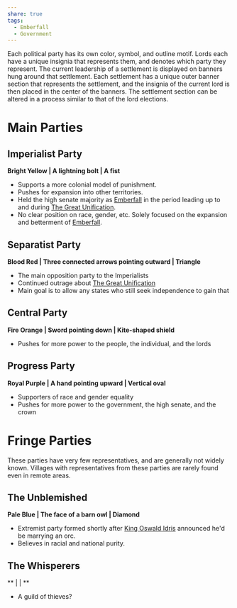```yaml
---
share: true
tags:
  - Emberfall
  - Government
---
```


Each political party has its own color, symbol, and outline motif. Lords each have a unique insignia that represents them, and denotes which party they represent. The current leadership of a settlement is displayed on banners hung around that settlement. Each settlement has a unique outer banner section that represents the settlement, and the insignia of the current lord is then placed in the center of the banners. The settlement section can be altered in a process similar to that of the lord elections.
# Main Parties
## Imperialist Party
**Bright Yellow | A lightning bolt | A fist**
- Supports a more colonial model of punishment.
- Pushes for expansion into other territories.
- Held the high senate majority as [Emberfall](./Emberfall.md) in the period leading up to and during [The Great Unification](./The%20Great%20Unification.md).
- No clear position on race, gender, etc. Solely focused on the expansion and betterment of [Emberfall](./Emberfall.md).
## Separatist Party
**Blood Red | Three connected arrows pointing outward | Triangle**
- The main opposition party to the Imperialists
- Continued outrage about [The Great Unification](./The%20Great%20Unification.md)
- Main goal is to allow any states who still seek independence to gain that
## Central Party
**Fire Orange | Sword pointing down | Kite-shaped shield**
- Pushes for more power to the people, the individual, and the lords
## Progress Party
**Royal Purple | A hand pointing upward | Vertical oval**
- Supporters of race and gender equality
- Pushes for more power to the government, the high senate, and the crown
# Fringe Parties
These parties have very few representatives, and are generally not widely known. Villages with representatives from these parties are rarely found even in remote areas.
## The Unblemished
**Pale Blue | The face of a barn owl | Diamond**
- Extremist party formed shortly after [King Oswald Idris](./King%20Oswald%20Idris.md) announced he'd be marrying an orc.
- Believes in racial and national purity.
## The Whisperers
** |  | **
- A guild of thieves?